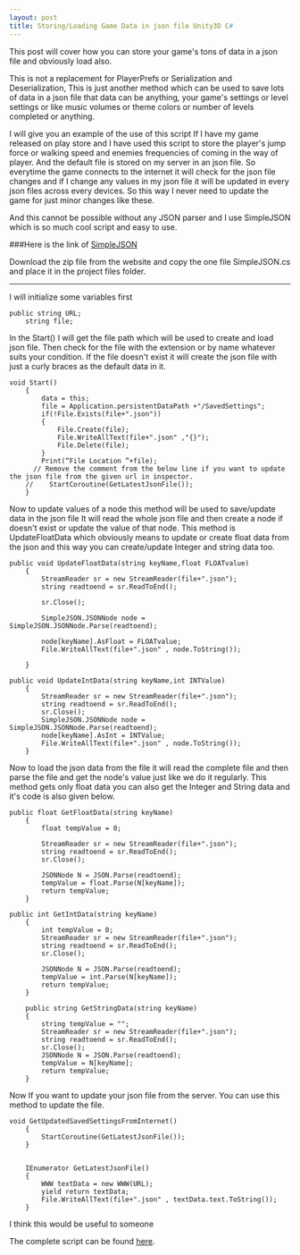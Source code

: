 ```yaml
---
layout: post
title: Storing/Loading Game Data in json file Unity3D C#
---
```



This post will cover how you can store your game's tons of data in a json file and obviously load also.

This is not a replacement for PlayerPrefs or Serialization and Deserialization, This is just another method which can be used to save lots of data in a json file that data can be anything, your game's settings or level settings or like music volumes or theme colors or number of levels completed or anything.

I will give you an example of the use of this script
If I have my game released on play store and I have used this script to store the player's jump force or walking speed and enemies frequencies of coming in the way of player.
And the default file is stored on my server in an json file.
So everytime the game connects to the internet it will check for the json file changes and if I change any values in my json file it will be updated in every json files across every devices.
So this way I never need to update the game for just minor changes like these.

And this cannot be possible without any JSON parser and I use SimpleJSON which is so much cool script and easy to use.

###Here is the link of [SimpleJSON](http://wiki.unity3d.com/index.php/SimpleJSON)

Download the zip file from the website and copy the one file SimpleJSON.cs and place it in the project files folder.

***

I will initialize some variables first 

```
public string URL;
    string file;
```

In the Start() I will get the file path which will be used to create and load json file.
Then check for the file with the extension or by name whatever suits your condition.
If the file doesn't exist it will create the json file with just a curly braces as the default data in it.

```
void Start()
    {
        data = this;
        file = Application.persistentDataPath +"/SavedSettings";
        if(!File.Exists(file+".json"))
        {
            File.Create(file);
            File.WriteAllText(file+".json" ,"{}");
            File.Delete(file);
        }
        Print(“File Location ”+file);
      // Remove the comment from the below line if you want to update the json file from the given url in inspector.
 	//    StartCoroutine(GetLatestJsonFile());
    }
```

Now to update values of a node this method will be used to save/update data in the json file
It will read the whole json file and then create a node if doesn't exist or update the value of that node.
This method is UpdateFloatData which obviously means to update or create float data from the json and this way you can create/update Integer and string data too.

```
public void UpdateFloatData(string keyName,float FLOATvalue)
    {
        StreamReader sr = new StreamReader(file+".json");
        string readtoend = sr.ReadToEnd();

        sr.Close();

        SimpleJSON.JSONNode node = SimpleJSON.JSONNode.Parse(readtoend);

        node[keyName].AsFloat = FLOATvalue;    
        File.WriteAllText(file+".json" , node.ToString());

    }

public void UpdateIntData(string keyName,int INTValue)
    {
        StreamReader sr = new StreamReader(file+".json");
        string readtoend = sr.ReadToEnd();
        sr.Close();
        SimpleJSON.JSONNode node = SimpleJSON.JSONNode.Parse(readtoend);
        node[keyName].AsInt = INTValue;
        File.WriteAllText(file+".json" , node.ToString()); 
    }
```

Now to load the json data from the file it will read the complete file and then parse the file and get the node's value just like we do it regularly.
This method gets only float data you can also get the Integer and String data and it's code is also given below.

```
public float GetFloatData(string keyName)
    {
        float tempValue = 0;

        StreamReader sr = new StreamReader(file+".json");
        string readtoend = sr.ReadToEnd();
        sr.Close();

        JSONNode N = JSON.Parse(readtoend);
        tempValue = float.Parse(N[keyName]);
        return tempValue;
    }

public int GetIntData(string keyName)
    {
        int tempValue = 0;
        StreamReader sr = new StreamReader(file+".json");
        string readtoend = sr.ReadToEnd();
        sr.Close();

        JSONNode N = JSON.Parse(readtoend);
        tempValue = int.Parse(N[keyName]);
        return tempValue;
    }

    public string GetStringData(string keyName)
    {
        string tempValue = "";
        StreamReader sr = new StreamReader(file+".json");
        string readtoend = sr.ReadToEnd();
        sr.Close();
        JSONNode N = JSON.Parse(readtoend);
        tempValue = N[keyName];
        return tempValue;
    }
```

Now If you want to update your json file from the server.
You can use this method to update the file.


```
void GetUpdatedSavedSettingsFromInternet()
    {
        StartCoroutine(GetLatestJsonFile());
    }


    IEnumerator GetLatestJsonFile()
    {
        WWW textData = new WWW(URL);
        yield return textData;
        File.WriteAllText(file+".json" , textData.text.ToString());
    }
```

I think this would be useful to someone

The complete script can be found [here](https://github.com/prashant-singh/unity_general/blob/master/Scripts/ScriptDataStorage.cs).



